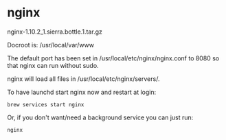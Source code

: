 # nginx

nginx-1.10.2_1.sierra.bottle.1.tar.gz

Docroot is: /usr/local/var/www

The default port has been set in /usr/local/etc/nginx/nginx.conf to 8080 so that nginx can run without sudo.

nginx will load all files in /usr/local/etc/nginx/servers/.

To have launchd start nginx now and restart at login:

    brew services start nginx

Or, if you don't want/need a background service you can just run:

    nginx
